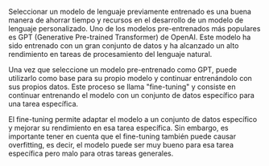 Seleccionar un modelo de lenguaje previamente entrenado es una buena manera de ahorrar tiempo y recursos en el desarrollo de un modelo de lenguaje personalizado. Uno de los modelos pre-entrenados más populares es GPT (Generative Pre-trained Transformer) de OpenAI. Este modelo ha sido entrenado con un gran conjunto de datos y ha alcanzado un alto rendimiento en tareas de procesamiento del lenguaje natural.

Una vez que seleccione un modelo pre-entrenado como GPT, puede utilizarlo como base para su propio modelo y continuar entrenándolo con sus propios datos. Este proceso se llama "fine-tuning" y consiste en continuar entrenando el modelo con un conjunto de datos específico para una tarea específica.

El fine-tuning permite adaptar el modelo a un conjunto de datos específico y mejorar su rendimiento en esa tarea específica. Sin embargo, es importante tener en cuenta que el fine-tuning también puede causar overfitting, es decir, el modelo puede ser muy bueno para esa tarea específica pero malo para otras tareas generales.

